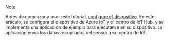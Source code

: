 > [!NOTE]
> Antes de comenzar a usar este tutorial, [configure el dispositivo](../articles/iot-hub/iot-hub-raspberry-pi-kit-node-get-started.md). En este artículo, se configura el dispositivo de Azure IoT y el centro de IoT Hub, y se implementa una aplicación de ejemplo para ejecutarse en su dispositivo. La aplicación envía los datos recopilados del sensor a su centro de IoT.

